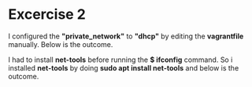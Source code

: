 # Excercise 2  

I configured the **"private_network"** to **"dhcp"** by editing the **vagrantfile** manually. Below is the outcome.  

I had to install **net-tools** before running the **$ ifconfig** command. So i installed **net-tools** by doing **sudo apt install net-tools** and below is the outcome.  

